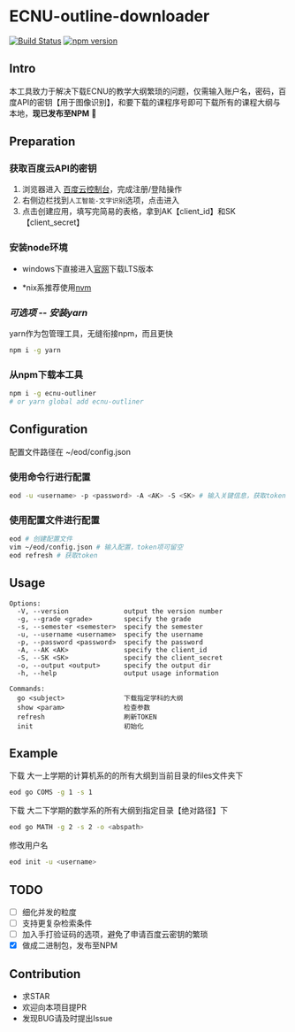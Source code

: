 # ECNU-outline-downloader 
[![Build Status](https://travis-ci.org/fun4wut/ECNU-outline-downloader.svg?branch=master)](https://travis-ci.org/fun4wut/ECNU-outline-downloader)
[![npm version](https://badge.fury.io/js/ecnu-outliner.svg)](https://badge.fury.io/js/ecnu-outliner)

## Intro
本工具致力于解决下载ECNU的教学大纲繁琐的问题，仅需输入账户名，密码，百度API的密钥【用于图像识别】，和要下载的课程序号即可下载所有的课程大纲与本地，**现已发布至NPM** 🎉

## Preparation
### 获取百度云API的密钥
1.  浏览器进入 [百度云控制台](https://console.bce.baidu.com)，完成注册/登陆操作
2.  右侧边栏找到`人工智能-文字识别`选项，点击进入
3.  点击创建应用，填写完简易的表格，拿到AK【client_id】和SK【client_secret】

### 安装node环境
* windows下直接进入[官网](https://nodejs.org/zh-cn/)下载LTS版本

* *nix系推荐使用[nvm](https://github.com/creationix/nvm)

### ***可选项 -- 安装yarn***
yarn作为包管理工具，无缝衔接npm，而且更快
```bash
npm i -g yarn
```

### 从npm下载本工具
```bash
npm i -g ecnu-outliner
# or yarn global add ecnu-outliner
```

## Configuration
配置文件路径在 ~/eod/config.json
### 使用命令行进行配置
```bash
eod -u <username> -p <password> -A <AK> -S <SK> # 输入关键信息，获取token
```
### 使用配置文件进行配置
```bash
eod # 创建配置文件
vim ~/eod/config.json # 输入配置，token项可留空
eod refresh # 获取token
```
## Usage
```
Options:
  -V, --version              output the version number
  -g, --grade <grade>        specify the grade
  -s, --semester <semester>  specify the semester
  -u, --username <username>  specify the username
  -p, --password <password>  specify the password
  -A, --AK <AK>              specify the client_id
  -S, --SK <SK>              specify the client_secret
  -o, --output <output>      specify the output dir
  -h, --help                 output usage information

Commands:
  go <subject>               下载指定学科的大纲
  show <param>               检查参数
  refresh                    刷新TOKEN
  init                       初始化
```
## Example
下载 大一上学期的计算机系的的所有大纲到当前目录的files文件夹下
 ```bash
eod go COMS -g 1 -s 1
 ```

下载 大二下学期的数学系的所有大纲到指定目录【绝对路径】下
```bash
eod go MATH -g 2 -s 2 -o <abspath>
```

修改用户名
```bash
eod init -u <username>
```
## TODO
- [ ] 细化并发的粒度
- [ ] 支持更复杂检索条件
- [ ] 加入手打验证码的选项，避免了申请百度云密钥的繁琐
- [x] 做成二进制包，发布至NPM

## Contribution
* 求STAR
* 欢迎向本项目提PR
* 发现BUG请及时提出Issue